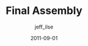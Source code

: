 ---
author: jeff_ilse
layout: post
title: "Final Assembly"
modified:
categories: boatbuilding
excerpt: "At a finish size of 34' long and 20' wide, the final assembly is best done near the water. I never thought it would be a river."
tags: []
image:
  feature:
date: 2011-09-01
---